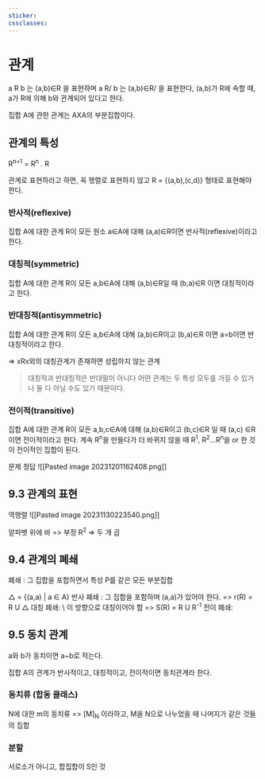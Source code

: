 ```yaml
---
sticker: 
cssclasses:
---
```

# 관계
a R b 는 (a,b)∈R 을 표현하며
a R/ b 는 (a,b)∈R/ 을 표현한다,
(a,b)가 R에 속할 때, a가 R에 의해 b와 관계되어 있다고 한다.

집합 A에 관한 관계는 AXA의 부분집합이다.
## 관계의 특성
R<sup>n+1</sup> = R<sup>n</sup> . R

관계로 표현하라고 하면, 꼭 행렬로 표현하지 않고 R = {(a,b),(c,d)} 형태로 표현해야 한다.

### 반사적(reflexive)
집합 A에 대한 관계 R이 모든 원소 a∈A에 대해 (a,a)∈R이면 반사적(reflexive)이라고 한다.
### 대칭적(symmetric)
집합 A에 대한 관계 R이 모든 a,b∈A에 대해 (a,b)∈R일 때 (b,a)∈R 이면 대칭적이라고 한다.
### 반대칭적(antisymmetric)
집합 A에 대한 관계 R이 모든 a,b∈A에 대해 (a,b)∈R이고 (b,a)∈R 이면 a=b이면 반대칭적이라고 한다.

=> xRx외의 대칭관계가 존재하면 성립하지 않는 관계

> 대칭적과 반대칭적은 반대말이 아니다 어떤 관계는 두 특성 모두를 가질 수 있거나 둘 다 아닐 수도 있기 때문이다.

### 전이적(transitive)
집합 A에 대한 관계 R이 모든 a,b,c∈A에 대해 (a,b)∈R이고 (b,c)∈R 일 때 (a,c) ∈R 이면 전이적이라고 한다.
계속  R<sup>n</sup>을 만들다가 더 바뀌지 않을 때 R<sup>1</sup>, R<sup>2</sup>...R<sup>n</sup>을 or 한 것이 전이적인 집합이 된다.

문제 정답
![[Pasted image 20231201162408.png]]
## 9.3 관계의 표현
역행렬
![[Pasted image 20231130223540.png]]

알파벳 위에 바 => 부정
R<sup>2</sup> => 두 개 곱

## 9.4 관계의 폐쇄

폐쇄 : 그 집합을 포합하면서 특성 P를 같은 모든 부분집합

△ = {(a,a) | a ∈ A}
반사 폐쇄 : 그 집합을 포함하며 (a,a)가 있어야 한다. => r(R) = R U △
대칭 폐쇄: \\ 이 방향으로 대칭이어야 함 => S(R) = R U R<sup>-1</sup>
전이 폐쇄: 

## 9.5 동치 관계
a와 b가 동치이면 a~b로 적는다.

집합 A의 관계가 반사적이고, 대칭적이고, 전이적이면 동치관계라 한다.

### 동치류 (합동 클래스)
N에 대한 m의 동치류 => \[M]<sub>N</sub> 이라하고,  M을 N으로 나누었을 때 나머지가 같은 것들의 집합 

### 분할
서로소가 아니고, 합집합이 S인 것




